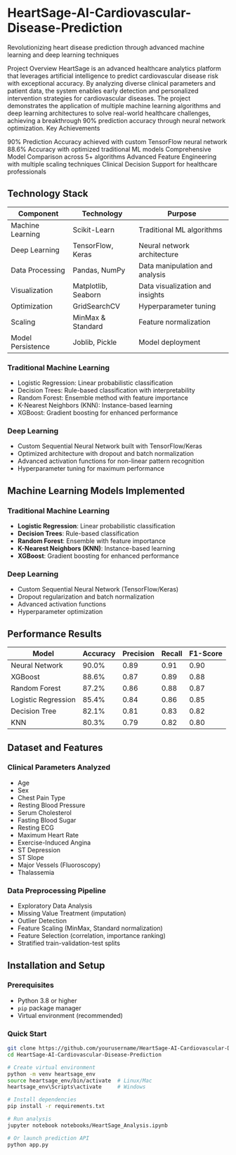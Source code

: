 # HeartSage-AI-Cardiovascular-Disease-Prediction
Revolutionizing heart disease prediction through advanced machine learning and deep learning techniques

Project Overview
HeartSage is an advanced healthcare analytics platform that leverages artificial intelligence to predict cardiovascular disease risk with exceptional accuracy. By analyzing diverse clinical parameters and patient data, the system enables early detection and personalized intervention strategies for cardiovascular diseases.
The project demonstrates the application of multiple machine learning algorithms and deep learning architectures to solve real-world healthcare challenges, achieving a breakthrough 90% prediction accuracy through neural network optimization.
Key Achievements

90% Prediction Accuracy achieved with custom TensorFlow neural network
88.6% Accuracy with optimized traditional ML models
Comprehensive Model Comparison across 5+ algorithms
Advanced Feature Engineering with multiple scaling techniques
Clinical Decision Support for healthcare professionals

## Technology Stack

| Component            | Technology         | Purpose                               |
|----------------------|--------------------|---------------------------------------|
| Machine Learning     | Scikit-Learn       | Traditional ML algorithms             |
| Deep Learning        | TensorFlow, Keras  | Neural network architecture           |
| Data Processing      | Pandas, NumPy      | Data manipulation and analysis        |
| Visualization        | Matplotlib, Seaborn| Data visualization and insights       |
| Optimization         | GridSearchCV       | Hyperparameter tuning                 |
| Scaling              | MinMax & Standard  | Feature normalization                 |
| Model Persistence    | Joblib, Pickle     | Model deployment                      |


### Traditional Machine Learning
- Logistic Regression: Linear probabilistic classification
- Decision Trees: Rule-based classification with interpretability
- Random Forest: Ensemble method with feature importance
- K-Nearest Neighbors (KNN): Instance-based learning
- XGBoost: Gradient boosting for enhanced performance

### Deep Learning
- Custom Sequential Neural Network built with TensorFlow/Keras
- Optimized architecture with dropout and batch normalization
- Advanced activation functions for non-linear pattern recognition
- Hyperparameter tuning for maximum performance

## Machine Learning Models Implemented

### Traditional Machine Learning
- **Logistic Regression**: Linear probabilistic classification
- **Decision Trees**: Rule-based classification
- **Random Forest**: Ensemble with feature importance
- **K-Nearest Neighbors (KNN)**: Instance-based learning
- **XGBoost**: Gradient boosting for enhanced performance

### Deep Learning
- Custom Sequential Neural Network (TensorFlow/Keras)
- Dropout regularization and batch normalization
- Advanced activation functions
- Hyperparameter optimization

## Performance Results

| Model                | Accuracy | Precision | Recall | F1-Score |
|----------------------|----------|-----------|--------|----------|
| Neural Network       | 90.0%    | 0.89      | 0.91   | 0.90     |
| XGBoost              | 88.6%    | 0.87      | 0.89   | 0.88     |
| Random Forest        | 87.2%    | 0.86      | 0.88   | 0.87     |
| Logistic Regression  | 85.4%    | 0.84      | 0.86   | 0.85     |
| Decision Tree        | 82.1%    | 0.81      | 0.83   | 0.82     |
| KNN                  | 80.3%    | 0.79      | 0.82   | 0.80     |

## Dataset and Features

### Clinical Parameters Analyzed
- Age
- Sex
- Chest Pain Type
- Resting Blood Pressure
- Serum Cholesterol
- Fasting Blood Sugar
- Resting ECG
- Maximum Heart Rate
- Exercise-Induced Angina
- ST Depression
- ST Slope
- Major Vessels (Fluoroscopy)
- Thalassemia

### Data Preprocessing Pipeline
- Exploratory Data Analysis
- Missing Value Treatment (imputation)
- Outlier Detection
- Feature Scaling (MinMax, Standard normalization)
- Feature Selection (correlation, importance ranking)
- Stratified train-validation-test splits

## Installation and Setup

### Prerequisites
- Python 3.8 or higher
- `pip` package manager
- Virtual environment (recommended)

### Quick Start
```bash
git clone https://github.com/yourusername/HeartSage-AI-Cardiovascular-Disease-Prediction.git
cd HeartSage-AI-Cardiovascular-Disease-Prediction

# Create virtual environment
python -m venv heartsage_env
source heartsage_env/bin/activate  # Linux/Mac
heartsage_env\Scripts\activate     # Windows

# Install dependencies
pip install -r requirements.txt

# Run analysis
jupyter notebook notebooks/HeartSage_Analysis.ipynb

# Or launch prediction API
python app.py
